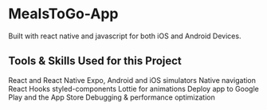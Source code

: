 # MealsToGo-App
Built with react native and javascript for both iOS and Android Devices.

## Tools & Skills Used for this Project
React and React Native
Expo, Android and iOS simulators
Native navigation
React Hooks
styled-components
Lottie for animations
Deploy app to Google Play and the App Store
Debugging & performance optimization
